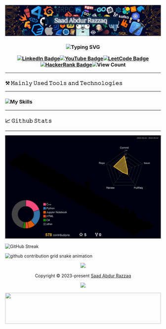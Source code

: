  <!-- ![MasterHead](https://developers.giphy.com/branch/master/static/api-512d36c09662682717108a38bbb5c57d.gif) -->
<img src="Glows.png" />
<!-- <img src="Not Glow.png" /> --> 
<h3 align="center">
	
![Typing SVG](https://tinyurl.com/WhatAreYouLookingFor101)

  [![LinkedIn Badge](https://img.shields.io/badge/LinkedIn-0A66C2?logo=linkedin&logoColor=fff&style=for-the-badge)](https://www.linkedin.com/in/saadarazzaq/)[![YouTube Badge](https://img.shields.io/badge/YouTube-F00?logo=youtube&logoColor=fff&style=for-the-badge)](https://www.youtube.com/channel/UCD7sQyEbW50jfkiEzlqTL-Q)[![LeetCode Badge](https://img.shields.io/badge/LeetCode-FFA116?logo=leetcode&logoColor=fff&style=for-the-badge)](https://www.leetcode.com/sabdurrazzaq124)[![HackerRank Badge](https://img.shields.io/badge/HackerRank-00EA64?logo=hackerrank&logoColor=000&style=for-the-badge)](https://www.hackerrank.com/SaadAbdurRazzaq?hr_r=1)![View Count](https://komarev.com/ghpvc/?username=SaadARazzaq&style=for-the-badge&color=blueviolet)
</h4>

<hr>

<h3>⚒️ 𝙼𝚊𝚒𝚗𝚕𝚢 𝚄𝚜𝚎𝚍 𝚃𝚘𝚘𝚕𝚜 𝚊𝚗𝚍 𝚃𝚎𝚌𝚑𝚗𝚘𝚕𝚘𝚐𝚒𝚎𝚜</h3>
<hr>
<h3> 

  ![My Skills](https://skillicons.dev/icons?i=python,cpp,cs,dotnet,r,dart,kotlin,html,css,tailwind,figma,flutter,linux,mysql,androidstudio,vscode&perline=19)

<hr>
<h3 align="center">
<h3>📈 𝙶𝚒𝚝𝚑𝚞𝚋 𝚂𝚝𝚊𝚝𝚜</h3>
<hr>

![](./profile-3d-contrib/profile-night-rainbow.svg)

![GitHub Streak](https://streak-stats.demolab.com?user=SaadARazzaq&theme=sunset-gradient&hide_border=true&border_radius=18&card_width=880&background=45%2C2620EB%2CEB0000)

<picture>
  <source
    media="(prefers-color-scheme: dark)"
    srcset="https://tinyurl.com/MeowwMeoww101"
  />
  <source
    media="(prefers-color-scheme: light)"
    srcset="https://tinyurl.com/PinkMeowwMeoww"
  />
  <img
    alt="github contribution grid snake animation"
    src="https://tinyurl.com/UUWUU404"
  />
</picture>
	
<!-- [![GitHub Streak](https://streak-stats.demolab.com?user=SaadARazzaq&theme=highcontrast&hide_border=true&border_radius=15&card_width=800&background=45%2CEB0000%2C6B19EB)](https://git.io/streak-stats) -->

</h3>

<p align="center">
	<img src="https://tinyurl.com/AboveTheSkys" />
</p>
<p align="center">
	Copyright &copy; 2023-present   <a href="https://github.com/SaadARazzaq" target="_blank">Saad Abdur Razzaq</a>
</p>
<p align="center">
	<a href="https://github.com/SaadARazzaq/SaadARazzaq/blob/main/LICENSE"><img src="https://img.shields.io/static/v1.svg?style=for-the-badge&label=License&message=MIT&logoColor=d9e0ee&colorA=363a4f&colorB=b7bdf8"/></a>
</p>
<div align=center>
  <img  height=100px width= 100% src="https://capsule-render.vercel.app/api?type=waving&color=gradient&height=60&section=header"/>
</div>
